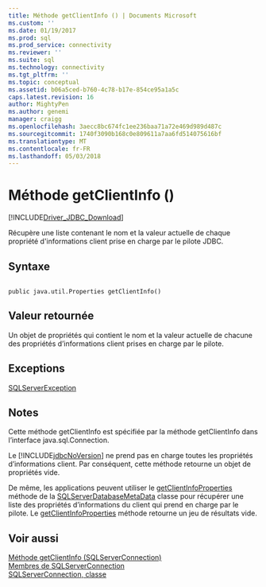 ```yaml
---
title: Méthode getClientInfo () | Documents Microsoft
ms.custom: ''
ms.date: 01/19/2017
ms.prod: sql
ms.prod_service: connectivity
ms.reviewer: ''
ms.suite: sql
ms.technology: connectivity
ms.tgt_pltfrm: ''
ms.topic: conceptual
ms.assetid: b06a5ced-b760-4c78-b17e-854ce95a1a5c
caps.latest.revision: 16
author: MightyPen
ms.author: genemi
manager: craigg
ms.openlocfilehash: 3aecc8bc674fc1ee236baa71a72e469d989d487c
ms.sourcegitcommit: 1740f3090b168c0e809611a7aa6fd514075616bf
ms.translationtype: MT
ms.contentlocale: fr-FR
ms.lasthandoff: 05/03/2018
---
```

# <a name="getclientinfo-method-"></a>Méthode getClientInfo ()
[!INCLUDE[Driver_JDBC_Download](../../../includes/driver_jdbc_download.md)]

  Récupère une liste contenant le nom et la valeur actuelle de chaque propriété d'informations client prise en charge par le pilote JDBC.  
  
## <a name="syntax"></a>Syntaxe  
  
```  
  
public java.util.Properties getClientInfo()  
```  
  
## <a name="return-value"></a>Valeur retournée  
 Un objet de propriétés qui contient le nom et la valeur actuelle de chacune des propriétés d’informations client prises en charge par le pilote.  
  
## <a name="exceptions"></a>Exceptions  
 [SQLServerException](../../../connect/jdbc/reference/sqlserverexception-class.md)  
  
## <a name="remarks"></a>Notes  
 Cette méthode getClientInfo est spécifiée par la méthode getClientInfo dans l’interface java.sql.Connection.  
  
 Le [!INCLUDE[jdbcNoVersion](../../../includes/jdbcnoversion_md.md)] ne prend pas en charge toutes les propriétés d’informations client. Par conséquent, cette méthode retourne un objet de propriétés vide.  
  
 De même, les applications peuvent utiliser le [getClientInfoProperties](../../../connect/jdbc/reference/getclientinfoproperties-method-sqlserverdatabasemetadata.md) méthode de la [SQLServerDatabaseMetaData](../../../connect/jdbc/reference/sqlserverdatabasemetadata-class.md) classe pour récupérer une liste des propriétés d’informations du client qui prend en charge par le pilote. Le [getClientInfoProperties](../../../connect/jdbc/reference/getclientinfoproperties-method-sqlserverdatabasemetadata.md) méthode retourne un jeu de résultats vide.  
  
## <a name="see-also"></a>Voir aussi  
 [Méthode getClientInfo &#40;SQLServerConnection&#41;](../../../connect/jdbc/reference/getclientinfo-method-sqlserverconnection.md)   
 [Membres de SQLServerConnection](../../../connect/jdbc/reference/sqlserverconnection-members.md)   
 [SQLServerConnection, classe](../../../connect/jdbc/reference/sqlserverconnection-class.md)  
  
  
